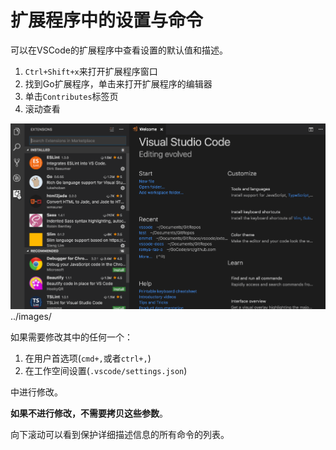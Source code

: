 # 扩展程序中的设置与命令

可以在VSCode的扩展程序中查看设置的默认值和描述。

1. `Ctrl+Shift+x`来打开扩展程序窗口
2. 找到Go扩展程序，单击来打开扩展程序的编辑器
3. 单击`Contributes`标签页
4. 滚动查看

![image](/docs/images/go-extension.gif)../images/

如果需要修改其中的任何一个：

1. 在用户首选项(`cmd+,`或者`ctrl+,`)
2. 在工作空间设置(`.vscode/settings.json`)

中进行修改。

**如果不进行修改，不需要拷贝这些参数**。

向下滚动可以看到保护详细描述信息的所有命令的列表。
